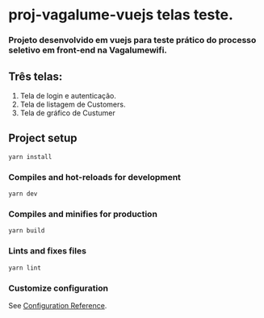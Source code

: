 # proj-vagalume-vuejs telas teste.

### Projeto desenvolvido em vuejs para teste prático do processo seletivo em front-end na Vagalumewifi.

## Três telas: 
  1. Tela de login e autenticação.
  2. Tela de listagem de Customers.
  3. Tela de gráfico de Custumer




## Project setup
```
yarn install
```

### Compiles and hot-reloads for development
```
yarn dev
```

### Compiles and minifies for production
```
yarn build
```

### Lints and fixes files
```
yarn lint
```

### Customize configuration
See [Configuration Reference](https://cli.vuejs.org/config/).

